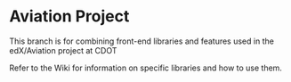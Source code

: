 Aviation Project
================
This branch is for combining front-end libraries and features used in the edX/Aviation project at CDOT

Refer to the Wiki for information on specific libraries and how to use them.
